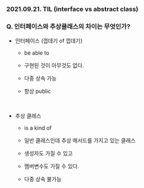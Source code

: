 ### 2021.09.21. TIL (interface vs abstract class)

### Q. 인터페이스와 추상클래스의 차이는 무엇인가?

* 인터페이스 (껍데기 of 껍데기)

	* be able to

	* 구현된 것이 아무것도 없다.

	* 다중 상속 가능

	* 항상 public
 
<br>

* 추상 클래스

	* is a kind of
	
	* 일반 클래스인데 추상 메서드를 가지고 있는 클래스

	* 생성자도 가질 수 있고

	* 멤버변수도 가질 수 있다.

	* 다중 상속 불가능
